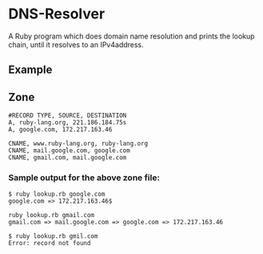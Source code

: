 # DNS-Resolver 
A Ruby program which does domain name resolution and prints the lookup chain, until it resolves to an IPv4address.

## Example

  ## Zone 
  ```
#RECORD TYPE, SOURCE, DESTINATION
A, ruby-lang.org, 221.186.184.75s
A, google.com, 172.217.163.46

CNAME, www.ruby-lang.org, ruby-lang.org 
CNAME, mail.google.com, google.com
CNAME, gmail.com, mail.google.com
```

### Sample output for the above zone file:
```
$ ruby lookup.rb google.com
google.com => 172.217.163.46$ 

ruby lookup.rb gmail.com
gmail.com => mail.google.com => google.com => 172.217.163.46

$ ruby lookup.rb gmil.com
Error: record not found
```

